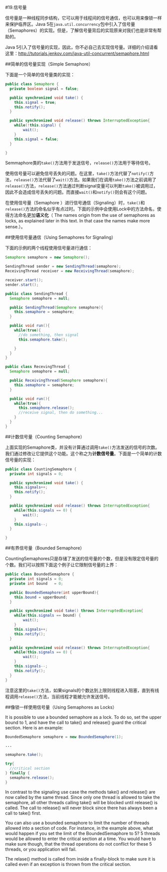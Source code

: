 #19.信号量

信号量是一种线程同步结构，它可以用于线程间的信号通信，也可以用来像锁一样来保护临界区。Java 5在`java.util.concurrency`包中引入了信号量（Semaphores）的实现。但是，了解信号量背后的实现原来对我们也是非常有帮助的。

Java 5引入了信号量的实现，因此，你不必自己去实现信号量。详细的介绍请看这里：http://tutorials.jenkov.com/java-util-concurrent/semaphore.html

##简单的信号量实现（Simple Semaphore）

下面是一个简单的信号量类的实现：

```Java
public class Semaphore {
  private boolean signal = false;

  public synchronized void take() {
    this.signal = true;
    this.notify();
  }

  public synchronized void release() throws InterruptedException{
    while(!this.signal) {
	    wait();
	}
    this.signal = false;
  }

}
```

Semmaphore类的`take()`方法用于发送信号，`release()`方法用于等待信号。

使用信号量可以避免信号丢失的问题。在这里，`take()`方法代替了`notify()`方法，`release()`方法代替了`wait()`方法。如果我们在调用`take()`方法之前调用了`release()`方法，`release()`方法通过判断signal变量可以判断`take()`被调用过，因此不会造成信号丢失的问题。而直接`wait()`和`notify()`则会有这个问题。

在使用信号量（Semaphore ）进行信号通信（Signaling）时，`take()`和`release()`方法的命名似乎有点过时。下面的示例中会使用Lock中的方法命名，使得方法命名更加**语义化**（ The names origin from the use of semaphores as locks, as explained later in this text. In that case the names make more sense.）。

##使用信号量通信（Using Semaphores for Signaling）

下面的示例的两个线程使用信号量进行通信：

```Java
Semaphore semaphore = new Semaphore();

SendingThread sender = new SendingThread(semaphore);
ReceivingThread receiver = new ReceivingThread(semaphore);

receiver.start();
sender.start();

public class SendingThread {
  Semaphore semaphore = null;

  public SendingThread(Semaphore semaphore){
    this.semaphore = semaphore;
  }

  public void run(){
    while(true){
      //do something, then signal
      this.semaphore.take();

    }
  }
}

public class RecevingThread {
  Semaphore semaphore = null;

  public ReceivingThread(Semaphore semaphore){
    this.semaphore = semaphore;
  }

  public void run(){
    while(true){
      this.semaphore.release();
      //receive signal, then do something...
    }
  }
}
```


##计数信号量（Counting Semaphore）

上面实现的Semaphore类，并没有计算通过调用`take()`方法发送的信号的次数。我们通过修改让它提供这个功能。这个称之为**计数信号量**。下面是一个简单的计数信号量的实现：

```Java
public class CountingSemaphore {
  private int signals = 0;

  public synchronized void take() {
    this.signals++;
    this.notify();
  }

  public synchronized void release() throws InterruptedException{
    while(this.signals == 0) {
	    wait();
	}
    this.signals--;
  }

}
```


##有界信号量（Bounded Semaphore）

CountingSemaphores只是存储了发送的信号量的个数，但是没有限定信号量的个数。我们可以按照下面这个例子让它限制信号量的上界：

```Java
public class BoundedSemaphore {
  private int signals = 0;
  private int bound   = 0;

  public BoundedSemaphore(int upperBound){
    this.bound = upperBound;
  }

  public synchronized void take() throws InterruptedException{
    while(this.signals == bound) {
	    wait();
	}
    this.signals++;
    this.notify();
  }

  public synchronized void release() throws InterruptedException{
    while(this.signals == 0) { 
	    wait();
	}
    this.signals--;
    this.notify();
  }
}
```

注意这里的`take()`方法，如果signals的个数达到上限则线程进入阻塞，直到有线程调用`release()`方法，当前线程才能被允许发送信号。

##像锁一样使用信号量（Using Semaphores as Locks）

It is possible to use a bounded semaphore as a lock. To do so, set the upper bound to 1, and have the call to take() and release() guard the critical section. Here is an example:

```Java
BoundedSemaphore semaphore = new BoundedSemaphore(1);

...

semaphore.take();

try{
  //critical section
} finally {
  semaphore.release();
}
```

In contrast to the signaling use case the methods take() and release() are now called by the same thread. Since only one thread is allowed to take the semaphore, all other threads calling take() will be blocked until release() is called. The call to release() will never block since there has always been a call to take() first.

You can also use a bounded semaphore to limit the number of threads allowed into a section of code. For instance, in the example above, what would happen if you set the limit of the BoundedSemaphore to 5? 5 threads would be allowed to enter the critical section at a time. You would have to make sure though, that the thread operations do not conflict for these 5 threads, or you application will fail.

The relase() method is called from inside a finally-block to make sure it is called even if an exception is thrown from the critical section.

